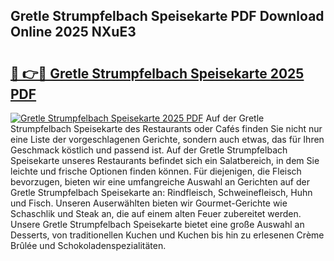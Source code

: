 ## Gretle Strumpfelbach Speisekarte PDF Download Online 2025 NXuE3

# <h2><a href="http://gcdad4.nevu.top/?p=Gretle+Strumpfelbach+Speisekarte">🔗 👉🔴 Gretle Strumpfelbach Speisekarte 2025 PDF</a></h2>

[![Gretle Strumpfelbach Speisekarte 2025 PDF](https://i.imgur.com/dBaPXMq.png)](http://gcdad4.nevu.top/?p=Gretle+Strumpfelbach+Speisekarte)
Auf der Gretle Strumpfelbach Speisekarte des Restaurants oder Cafés finden Sie nicht nur eine Liste der vorgeschlagenen Gerichte, sondern auch etwas, das für Ihren Geschmack köstlich und passend ist. Auf der Gretle Strumpfelbach Speisekarte unseres Restaurants befindet sich ein Salatbereich, in dem Sie leichte und frische Optionen finden können. Für diejenigen, die Fleisch bevorzugen, bieten wir eine umfangreiche Auswahl an Gerichten auf der Gretle Strumpfelbach Speisekarte an: Rindfleisch, Schweinefleisch, Huhn und Fisch. Unseren Auserwählten bieten wir Gourmet-Gerichte wie Schaschlik und Steak an, die auf einem alten Feuer zubereitet werden. Unsere Gretle Strumpfelbach Speisekarte bietet eine große Auswahl an Desserts, von traditionellen Kuchen und Kuchen bis hin zu erlesenen Crème Brûlée und Schokoladenspezialitäten.
